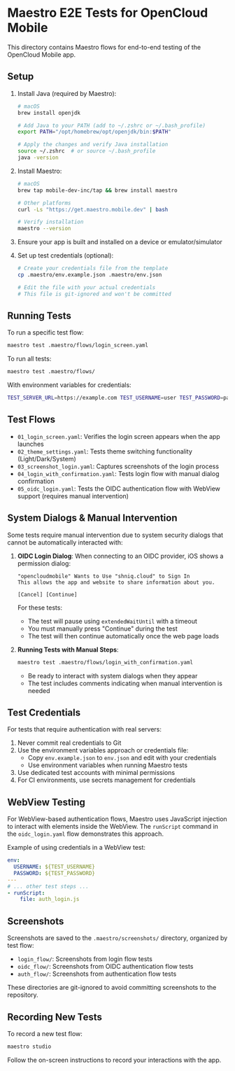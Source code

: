 # Maestro E2E Tests for OpenCloud Mobile

This directory contains Maestro flows for end-to-end testing of the OpenCloud Mobile app.

## Setup

1. Install Java (required by Maestro):
   ```bash
   # macOS
   brew install openjdk
   
   # Add Java to your PATH (add to ~/.zshrc or ~/.bash_profile)
   export PATH="/opt/homebrew/opt/openjdk/bin:$PATH"
   
   # Apply the changes and verify Java installation
   source ~/.zshrc  # or source ~/.bash_profile
   java -version
   ```

2. Install Maestro:
   ```bash
   # macOS
   brew tap mobile-dev-inc/tap && brew install maestro
   
   # Other platforms
   curl -Ls "https://get.maestro.mobile.dev" | bash
   
   # Verify installation
   maestro --version
   ```

3. Ensure your app is built and installed on a device or emulator/simulator

4. Set up test credentials (optional):
   ```bash
   # Create your credentials file from the template
   cp .maestro/env.example.json .maestro/env.json
   
   # Edit the file with your actual credentials
   # This file is git-ignored and won't be committed
   ```

## Running Tests

To run a specific test flow:

```bash
maestro test .maestro/flows/login_screen.yaml
```

To run all tests:

```bash
maestro test .maestro/flows/
```

With environment variables for credentials:

```bash
TEST_SERVER_URL=https://example.com TEST_USERNAME=user TEST_PASSWORD=pass maestro test .maestro/flows/oidc_login.yaml
```

## Test Flows

- `01_login_screen.yaml`: Verifies the login screen appears when the app launches
- `02_theme_settings.yaml`: Tests theme switching functionality (Light/Dark/System)
- `03_screenshot_login.yaml`: Captures screenshots of the login process
- `04_login_with_confirmation.yaml`: Tests login flow with manual dialog confirmation
- `05_oidc_login.yaml`: Tests the OIDC authentication flow with WebView support (requires manual intervention)

## System Dialogs & Manual Intervention

Some tests require manual intervention due to system security dialogs that cannot be automatically interacted with:

1. **OIDC Login Dialog**: When connecting to an OIDC provider, iOS shows a permission dialog:
   ```
   "opencloudmobile" Wants to Use "shniq.cloud" to Sign In
   This allows the app and website to share information about you.
   
   [Cancel] [Continue]
   ```
   
   For these tests:
   - The test will pause using `extendedWaitUntil` with a timeout
   - You must manually press "Continue" during the test
   - The test will then continue automatically once the web page loads

2. **Running Tests with Manual Steps**:
   ```bash
   maestro test .maestro/flows/login_with_confirmation.yaml
   ```
   - Be ready to interact with system dialogs when they appear
   - The test includes comments indicating when manual intervention is needed

## Test Credentials

For tests that require authentication with real servers:

1. Never commit real credentials to Git
2. Use the environment variables approach or credentials file:
   - Copy `env.example.json` to `env.json` and edit with your credentials
   - Use environment variables when running Maestro tests
3. Use dedicated test accounts with minimal permissions
4. For CI environments, use secrets management for credentials

## WebView Testing

For WebView-based authentication flows, Maestro uses JavaScript injection to interact with elements inside the WebView. The `runScript` command in the `oidc_login.yaml` flow demonstrates this approach.

Example of using credentials in a WebView test:

```yaml
env:
  USERNAME: ${TEST_USERNAME}
  PASSWORD: ${TEST_PASSWORD}
---
# ... other test steps ...
- runScript:
    file: auth_login.js
```

## Screenshots

Screenshots are saved to the `.maestro/screenshots/` directory, organized by test flow:
- `login_flow/`: Screenshots from login flow tests
- `oidc_flow/`: Screenshots from OIDC authentication flow tests
- `auth_flow/`: Screenshots from authentication flow tests

These directories are git-ignored to avoid committing screenshots to the repository.

## Recording New Tests

To record a new test flow:

```bash
maestro studio
```

Follow the on-screen instructions to record your interactions with the app.